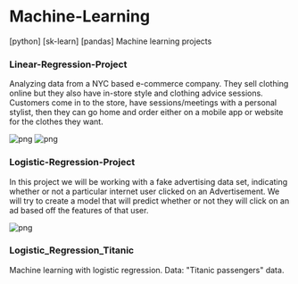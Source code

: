 # Machine-Learning
[python] [sk-learn] [pandas] Machine learning projects



### Linear-Regression-Project ###
Analyzing data from a NYC based e-commerce company. They sell clothing online 
but they also have in-store style and clothing advice sessions. Customers 
come in to the store, have sessions/meetings with a personal stylist, 
then they can go home and order either on a mobile app or website 
for the clothes they want.

![png](https://github.com/rafaski1/Machine-Learning/blob/main/linear_regression1.PNG?raw=true)
![png](https://github.com/rafaski1/Machine-Learning/blob/main/linear_regression2.PNG?raw=true)

### Logistic-Regression-Project ###
In this project we will be working with a fake advertising data set, 
indicating whether or not a particular internet user clicked on 
an Advertisement. We will try to create a model that will predict 
whether or not they will click on an ad based off the features of that user.

![png](https://github.com/rafaski1/Machine-Learning/blob/main/logistic_regression.PNG?raw=true)

### Logistic_Regression_Titanic ###
Machine learning with logistic regression.
Data: "Titanic passengers" data.
